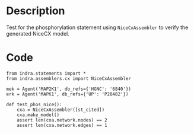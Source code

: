 # Description
Test for the phosphorylation statement using `NiceCxAssembler` to verify the generated NiceCX model.

# Code
```
from indra.statements import *
from indra.assemblers.cx import NiceCxAssembler

mek = Agent('MAP2K1', db_refs={'HGNC': '6840'})
erk = Agent('MAPK1', db_refs={'UP': 'P28482'})

def test_phos_nice():
    cxa = NiceCxAssembler([st_cited])
    cxa.make_model()
    assert len(cxa.network.nodes) == 2
    assert len(cxa.network.edges) == 1

```

